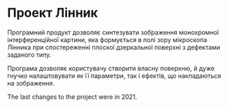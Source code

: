 # Проект Лінник
Програмний продукт дозволяє синтезувати зображення монохромної інтерференційної картини, 
яка формується в полі зору мікроскопа Лінника при спостереженні плоскої дзеркальної поверхні з дефектами заданого типу.

Програма дозволяє користувачу створити власну поверхню, й дуже гнучко налаштовувати як її параметри, так і ефектів, що накладаються на зображення.

The last changes to the project were in 2021.
